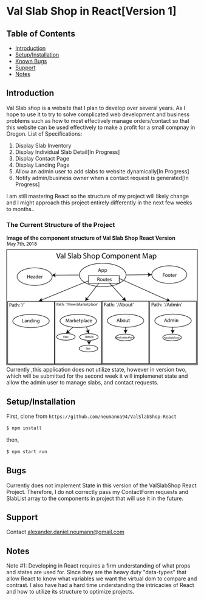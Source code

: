 # Val Slab Shop in React[Version 1]

## Table of Contents

- [Introduction](#introduction)
- [Setup/Installation](#Setup/Installation)
- [Known Bugs](#Bugs)
- [Support](#Support)
- [Notes](#Notes)

## Introduction 
Val Slab shop is a website that I plan to develop over several years. As I hope to use it to try to solve complicated web development and business problems such as how to most effectively manage orders/contact so that this website can be used effectively to make a profit for a small compnay in Oregon.
List of Specifications:
<ol>
  <li> Display Slab Inventory </li>
  <li> Display Individual Slab Detail[In Progress]</li>
  <li> Display Contact Page </li>
  <li> Display Landing Page </li>
  <li> Allow an admin user to add slabs to website dynamically[In Progress] </li>
  <li> Notify admin/business owner when a contact request is generated[In Progress] </li>
</ol>
I am still mastering React so the structure of my project will likely change and I might approach this project entirely differently in the next few weeks to months..

<p align="center">
  <h3> The Current Structure of the Project </h3>
  <strong>Image of the component structure of Val Slab Shop React Version </strong> 
  <img src = https://github.com/neumanna94/ValSlabShop-React/blob/master/Images/ValSlabShop%20Component%20Map.jpg?raw=true" width=700>
  <br>
  Currently ,this application does not utilize state, however in version two, which will be submitted for the second week it will   implemenet state and allow the admin user to manage slabs, and contact requests.
</p>


## Setup/Installation

First, clone from `https://github.com/neumanna94/ValSlabShop-React`

```sh
$ npm install
```
then,
```sh
$ npm start run
```
## Bugs
Currently does not implement State in this version of the ValSlabShop React Project.
Therefore, I do not correctly pass my ContactForm requests and SlabList array to the components in project that will use it in the future.

## Support
Contact alexander.daniel.neumann@gmail.com
## Notes
Note #1: Developing in React requires a firm understanding of what props and states are used for. Since they are the heavy duty "data-types" that allow React to know what variables we want the virtual dom to compare and contrast. I also have had a hard time understanding the intricacies of React and how to utilize its structure to optimize projects.
